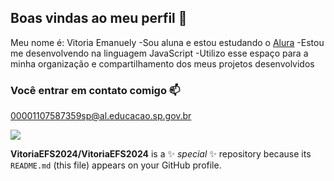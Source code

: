 ## Boas vindas ao meu perfil 🌙

Meu nome é: Vitoria Emanuely
-Sou aluna e estou estudando o [Alura](https://www.alura.com.br)
-Estou me desenvolvendo na linguagem JavaScript
-Utilizo esse espaço para a minha organização e compartilhamento dos meus projetos desenvolvidos

### Você entrar em contato comigo 📫
00001107587359sp@al.educacao.sp.gov.br

![](https://media.tenor.com/LIkO4vsttRoAAAAj/lilo-and-stitch-stitch.gif)


**VitoriaEFS2024/VitoriaEFS2024** is a ✨ _special_ ✨ repository because its `README.md` (this file) appears on your GitHub profile.

